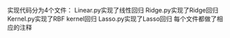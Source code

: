 实现代码分为4个文件：
Linear.py实现了线性回归
Ridge.py实现了Ridge回归
Kernel.py实现了RBF kernel回归
Lasso.py实现了Lasso回归
每个文件都做了相应的注释